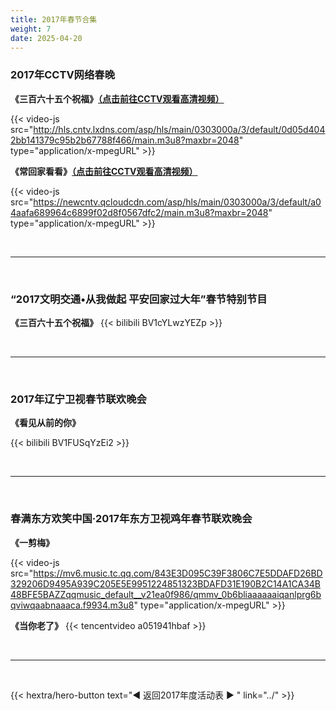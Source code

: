 ```yaml
---
title: 2017年春节合集
weight: 7
date: 2025-04-20
---
```


### 2017年CCTV网络春晚

**《三百六十五个祝福》[（点击前往CCTV观看高清视频）](https://wlchunwan.cctv.com/2017/01/20/VIDE10uXPYG1SwI3whqdOThX170120.shtml)**

{{< video-js src="http://hls.cntv.lxdns.com/asp/hls/main/0303000a/3/default/0d05d4042bb141379c95b2b67788f466/main.m3u8?maxbr=2048" type="application/x-mpegURL" >}}

**《常回家看看》[（点击前往CCTV观看高清视频）](https://wlchunwan.cctv.com/2017/01/20/VIDELEy3BFvgQmUCM43chlrj170120.shtml)**

{{< video-js src="https://newcntv.qcloudcdn.com/asp/hls/main/0303000a/3/default/a04aafa689964c6899f02d8f0567dfc2/main.m3u8?maxbr=2048" type="application/x-mpegURL" >}}

<br>
<hr>
<br>

### “2017文明交通•从我做起 平安回家过大年”春节特别节目

**《三百六十五个祝福》**
{{<  bilibili BV1cYLwzYEZp >}}

<br>
<hr>
<br>

### 2017年辽宁卫视春节联欢晚会
**《看见从前的你》**

{{<  bilibili BV1FUSqYzEi2 >}}

<br>
<hr>
<br>

### 春满东方欢笑中国·2017年东方卫视鸡年春节联欢晚会
**《一剪梅》**

{{< video-js src="https://mv6.music.tc.qq.com/843E3D095C39F3806C7E5DDAFD26BD329206D9495A939C205E5E9951224851323BDAFD31E190B2C14A1CA34B48BFE5BAZZqqmusic_default__v21ea0f986/qmmv_0b6bliaaaaaaiqanlprg6bqviwqaabnaaaca.f9934.m3u8" type="application/x-mpegURL" >}}


**《当你老了》**
{{<  tencentvideo a051941hbaf >}}

<br>
<hr>
<br>

{{< hextra/hero-button text="◀ 返回2017年度活动表 ▶ " link="../" >}}

